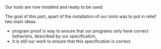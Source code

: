 Our tools are now installed and ready to be used.

The goal of this part, apart of the installation of our tools was
to put in relief two main ideas:

- program proof is way to ensure that our programs only have correct
  behaviors, described by our specification,
- it is still our work to ensure that this specification is correct.